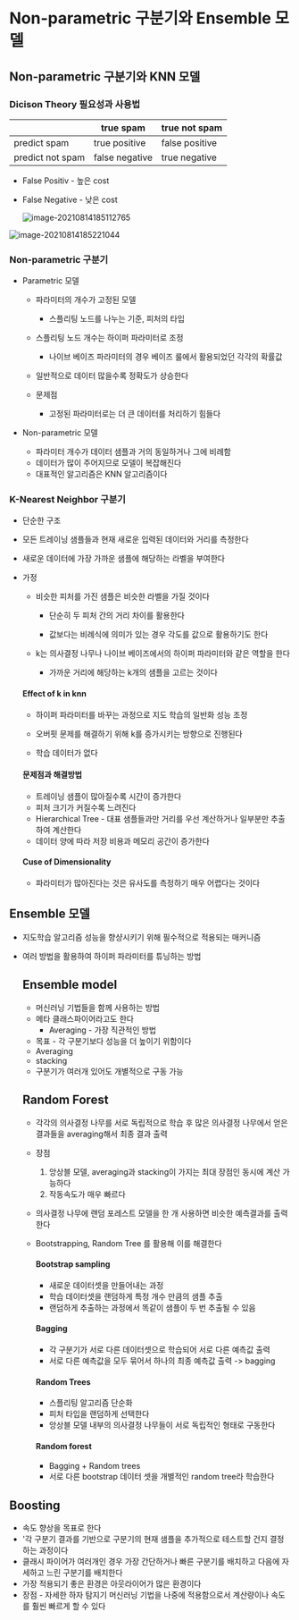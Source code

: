# Non-parametric 구분기와  Ensemble 모델

## Non-parametric 구분기와 KNN 모델

### Dicison Theory 필요성과 사용법

|                  | true spam      | true not spam  |
| ---------------- | -------------- | -------------- |
| predict spam     | true positive  | false positive |
| predict not spam | false negative | true negative  |

- False Positiv - 높은 cost

- False Negative - 낮은 cost

  ![image-20210814185112765](C:/Users/sangjs/AppData/Roaming/Typora/typora-user-images/image-20210814185112765.png)

![image-20210814185221044](C:/Users/sangjs/AppData/Roaming/Typora/typora-user-images/image-20210814185221044.png)

### Non-parametric 구분기

- Parametric 모델

  - 파라미터의 개수가 고정된 모델
    - 스플리팅 노드를 나누는 기준, 피처의 타입

  - 스플리팅 노드 개수는 하이퍼 파라미터로 조정
    - 나이브 베이즈 파라미터의 경우 베이즈 룰에서 활용되었던 각각의 확률값

  - 일반적으로 데이터 많을수록 정확도가 상승한다

  - 문제점
    - 고정된 파라미터로는 더 큰 데이터를 처리하기 힘들다



- Non-parametric  모델
  - 파라미터 개수가 데이터 샘플과 거의 동일하거나 그에 비례함
  - 데이터가 많이 주어지므로 모델이 복잡해진다
  - 대표적인 알고리즘은 KNN 알고리즘이다

### K-Nearest Neighbor 구분기

- 단순한 구조

- 모든 트레이닝 샘플들과 현재 새로운 입력된 데이터와 거리를 측정한다

- 새로운 데이터에 가장 가까운 샘플에 해당하는 라벨을 부여한다

- 가정

  - 비슷한 피처를 가진 샘플은 비슷한 라벨을 가질 것이다

    - 단순히 두 피처 간의 거리 차이를 활용한다

    - 값보다는 비례식에 의미가 있는 경우 각도를 값으로 활용하기도 한다

  - k는 의사결정 나무나 나이브 베이즈에서의 하이퍼 파라미터와 같은 역할을 한다
    - 가까운 거리에 해당하는 k개의 샘플을 고르는 것이다

  #### Effect of k in knn

  - 하이퍼 파라미터를 바꾸는 과정으로 지도 학습의 일반화 성능 조정
  - 오버핏 문제를 해결하기 위해 k를 증가시키는 방향으로 진행된다

  - 학습 데이터가 없다

  #### 문제점과 해결방법

  - 트레이닝 샘플이 많아질수록 시간이 증가한다
  - 피처 크기가 커질수록 느려진다
  - Hierarchical Tree - 대표 샘플들과만 거리를 우선 계산하거나 일부분만 추출하여 계산한다
  - 데이터 양에 따라 저장 비용과 메모리 공간이 증가한다

  #### Cuse of Dimensionality

  - 파라미터가 많아진다는 것은 유사도를 측정하기 매우 어렵다는 것이다



## Ensemble 모델

- 지도학습 알고리즘 성능을 향샹시키기 위해 필수적으로 적용되는 매커니즘

- 여러 방법을 활용하여 하이퍼 파라미터를 튜닝하는 방법

  ## Ensemble model

  - 머신러닝 기법들을 함께 사용하는 방법
  - 메타 클래스파이어라고도 한다
    - Averaging - 가장 직관적인 방법
  - 목표 - 각 구분기보다 성능을 더 높이기 위함이다
  - Averaging
  - stacking
  - 구분기가 여러개 있어도 개별적으로 구동 가능

  ## Random Forest 

  - 각각의 의사결정 나무를 서로 독립적으로 학습 후 많은 의사결정 나무에서 얻은 결과들을 averaging해서 최종 결과 출력
  - 장점
    1. 앙상블 모델, averaging과 stacking이 가지는 최대 장점인 동시에 계산 가능하다
    2. 작동속도가 매우 빠르다

  - 의사결정 나무에 랜덤 포레스트 모델을 한 개 사용하면 비슷한 예측결과를 출력한다

  - Bootstrapping, Random Tree 를 활용해 이를 해결한다

    #### Bootstrap sampling

    - 새로운 데이터셋을 만들어내는 과정
    - 학습 데이터셋을 랜덤하게 특정 개수 만큼의 샘플 추출
    - 랜덤하게 추출하는 과정에서 똑같이 샘플이 두 번 추출될 수 있음

    #### Bagging

    - 각 구분기가 서로 다른 데이터셋으로 학습되어 서로 다른 예측값 출력
    - 서로 다른 예측값을 모두 묶어서 하나의 최종 예측값 출력 -> bagging

    #### Random Trees

    - 스플리팅 알고리즘 단순화
    - 피처 타입을 랜덤하게 선택한다
    - 앙상블 모델 내부의 의사결정 나무들이 서로 독립적인 형태로 구동한다

    #### Random forest

    - Bagging + Random trees
    - 서로 다른 bootstrap 데이터 셋을 개별적인 random tree라 학습한다

## Boosting

- 속도 향상을 목표로 한다
- '각 구분기 결과를 기반으로 구분기의 현재 샘플을 추가적으로 테스트할 건지 결정하는 과정이다
- 클래시 파이어가 여러개인 경우 가장 간단하거나 빠른 구분기를 배치하고 다음에 자세하고 느린 구분기를 배치한다
- 가장 적용되기 좋은 환경은 아웃라이어가 많은 환경이다
- 장점 - 자세한 하자 탐지기 머신러닝 기법을 나중에 적용함으로서 계산량이나 속도를 훨씬 빠르게 할 수 있다

